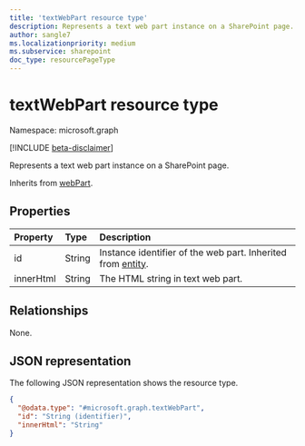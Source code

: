 ```yaml
---
title: 'textWebPart resource type'
description: Represents a text web part instance on a SharePoint page.
author: sangle7
ms.localizationpriority: medium
ms.subservice: sharepoint
doc_type: resourcePageType
---
```


# textWebPart resource type

Namespace: microsoft.graph

[!INCLUDE [beta-disclaimer](../../includes/beta-disclaimer.md)]

Represents a text web part instance on a SharePoint page.

Inherits from [webPart](../resources/webpart.md).

## Properties

| Property  | Type   | Description                                                                          |
| :-------- | :----- | :----------------------------------------------------------------------------------- |
| id        | String | Instance identifier of the web part. Inherited from [entity](../resources/entity.md). |
| innerHtml | String | The HTML string in text web part.                                                     |

## Relationships

None.

## JSON representation

The following JSON representation shows the resource type.

<!-- {
  "blockType": "resource",
  "keyProperty": "id",
  "@odata.type": "microsoft.graph.textWebPart",
  "baseType": "microsoft.graph.webPart",
  "openType": false
}
-->

```json
{
  "@odata.type": "#microsoft.graph.textWebPart",
  "id": "String (identifier)",
  "innerHtml": "String"
}
```
